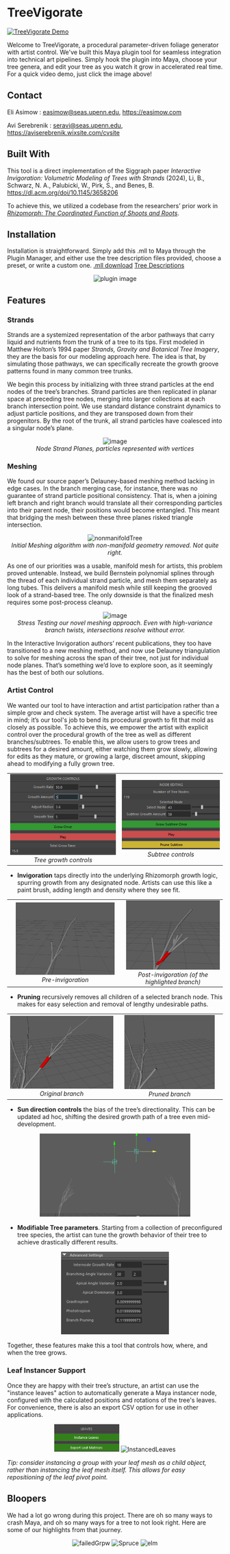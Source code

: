 
# **TreeVigorate**
[![TreeVigorate Demo](https://github.com/user-attachments/assets/4e819922-8ff9-4320-873f-ccbb0ec0432a)](https://vimeo.com/1104978689?fl=pl&fe=vl)

Welcome to TreeVigorate, a procedural parameter-driven foliage generator with artist control. We've built this Maya plugin tool for seamless integration into technical art pipelines. Simply hook the plugin into Maya, choose your tree genera, and edit your tree as you watch it grow in accelerated real time. For a quick video demo, just click the image above!

## **Contact**
Eli Asimow : easimow@seas.upenn.edu, https://easimow.com 

Avi Serebrenik : seravi@seas.upenn.edu, https://aviserebrenik.wixsite.com/cvsite

## **Built With**
This tool is a direct implementation of the Siggraph paper *Interactive Invigoration: Volumetric Modeling of Trees with Strands* (2024),  Li, B., Schwarz, N. A., Palubicki, W., Pirk, S., and Benes, B. https://dl.acm.org/doi/10.1145/3658206

To achieve this, we utilized a codebase from the researchers’ prior work in [*Rhizomorph: The Coordinated Function of Shoots and Roots*](https://github.com/edisonlee0212/rhizomorph).

## **Installation**
Installation is straightforward. Simply add this .mll to Maya through the Plugin Manager, and either use the tree description files provided, choose a preset, or write a custom one.
[.mll download](https://github.com/Ser-Avi/TreeVigorate/raw/refs/heads/main/TreeVigorate-8-29-2025.mll) [Tree Descriptions](https://download-directory.github.io/?url=https://github.com/Ser-Avi/TreeVigorate/tree/main/TreeDescriptors)
<p align="center">
  <img width="60%" alt="plugin image" src="https://github.com/user-attachments/assets/47c89b68-48e7-4085-94aa-8524988af9ad" />
</p>

## **Features**

### **Strands**
Strands are a systemized representation of the arbor pathways that carry liquid and nutrients from the trunk of a tree to its tips. First modeled in Matthew Holton’s 1994 paper *Strands, Gravity and Botanical Tree Imagery*, they are the basis for our modeling approach here. The idea is that, by simulating those pathways, we can specifically recreate the growth groove patterns found in many common tree trunks. 

We begin this process by initializing with three strand particles at the end nodes of the tree’s branches. Strand particles are then replicated in planar space at preceding tree nodes, merging into larger collections at each branch intersection point. We use standard distance constraint dynamics to adjust particle positions, and they are transposed down from their progenitors. By the root of the trunk, all strand particles have coalesced into a singular node’s plane.
<p align="center">
  <img width="30%" alt="image" src="https://github.com/user-attachments/assets/9a0516ac-ed1a-4412-98bb-943bd459f036" />
  <br>
  <em>Node Strand Planes, particles represented with vertices</em>
</p>

### **Meshing**
We found our source paper’s Delauney-based meshing method lacking in edge cases. In the branch merging case, for instance, there was no guarantee of strand particle positional consistency. That is, when a joining left branch and right branch would translate all their corresponding particles into their parent node, their positions would become entangled. This meant that bridging the mesh between these three planes risked triangle intersection. 
<p align="center">
  <img width="665" height="547" alt="nonmanifoldTree" src="https://github.com/user-attachments/assets/576bb414-e90e-42a5-bb28-8524fb05dc84" />
  <br>
  <em>Initial Meshing algorithm with non-manifold geometry removed. Not quite right.</em>
</p>

As one of our priorities was a usable, manifold mesh for artists, this problem proved untenable. Instead, we build Bernstein polynomial splines through the thread of each individual strand particle, and mesh them separately as long tubes. This delivers a manifold mesh while still keeping the grooved look of a strand-based tree. The only downside is that the finalized mesh requires some post-process cleanup. 
<p align="center">
  <img width="543" height="457" alt="image" src="https://github.com/user-attachments/assets/248c2f02-c2c7-4fc9-8f5d-d067ba89e08c" />
  <br>
  <em>Stress Testing our novel meshing approach. Even with high-variance branch twists, intersections resolve without error.</em>
</p>
In the Interactive Invigoration authors’ recent publications, they too have transitioned to a new meshing method, and now use Delauney triangulation to solve for meshing across the span of their tree, not just for individual node planes. That’s something we’d love to explore soon, as it seemingly has the best of both our solutions.


### **Artist Control**
We wanted our tool to have interaction and artist participation rather than a simple grow and check system. The average artist will have a specific tree in mind; it’s our tool's job to bend its procedural growth to fit that mold as closely as possible. To achieve this, we empower the artist with explicit control over the procedural growth of the tree as well as different branches/subtrees. To enable this, we allow users to grow trees and subtrees for a desired amount, either watching them grow slowly, allowing for edits as they mature, or growing a large, discreet amount, skipping ahead to modifying a fully grown tree.
<table align="center">
  <tr>
    <td align="center">
      <img src="images/growth.png"  width = "100%"/>
      <br>
      <em>Tree growth controls</em>
    </td>
    <td align="center">
      <img src="images/nodes.png"  width = "110%"/>
      <br>
      <em>Subtree controls</em>
    </td>
  </tr>
</table>

* **Invigoration** taps directly into the underlying Rhizomorph growth logic, spurring growth from any designated node. Artists can use this like a paint brush, adding length and density where they see fit.
<table align="center">
  <tr>
    <td align="center">
      <img src="images/pregrow.png" width="90%"/>
      <br>
      <em>Pre-invigoration</em>
    </td>
    <td align="center">
       <img src="images/grow.png" width = "110%"/>
      <br>
      <em>Post-invigoration (of the highlighted branch)</em>
    </td>
  </tr>
</table>


* **Pruning** recursively removes all children of a selected branch node. This makes for easy selection and removal of lengthy undesirable paths.
<table align="center">
  <tr>
    <td align="center">
      <img src="images/preprune.png"  width = "100%"/>
      <br>
      <em>Original branch</em>
    </td>
    <td align="center">
        <img src="images/pruned.png"  width = "90%"/>
      <br>
      <em>Pruned branch</em>
    </td>
  </tr>
</table>


* **Sun direction controls** the bias of the tree’s directionality. This can be updated ad hoc, shifting the desired growth path of a tree even mid-development.
<p align="center">
  <img src="images/sundir.png" width="70%"/>
</p>

* **Modifiable Tree parameters**. Starting from a collection of preconfigured tree species, the artist can tune the growth behavior of their tree to achieve drastically different results. 
<p align="center">
  <img src="images/advanced.png"  width = "50%"/>
</p>
Together, these features make this a tool that controls how, where, and when the tree grows. 

### **Leaf Instancer Support**
Once they are happy with their tree’s structure, an artist can use the "instance leaves" action to automatically generate a Maya instancer node, configured with the calculated positions and rotations of the tree's leaves. For convenience, there is also an export CSV option for use in other applications. 
<p align="center">
  <img src="images/leaves.png"  width = "30%"/>
  <img width="749" height="663" alt="InstancedLeaves" src="https://github.com/user-attachments/assets/0c8365a8-797a-4ff4-a74e-dddb13d5d0e5" />
</p>

*Tip: consider instancing a group with your leaf mesh as a child object, rather than instancing the leaf mesh itself. This allows for easy repositioning of the leaf pivot point.*

## **Bloopers**
We had a lot go wrong during this project. There are oh so many ways to crash Maya, and oh so many ways for a tree to not look right. Here are some of our highlights from that journey.
<p align="center">
  <img width="448" height="527" alt="failedGrpw" src="https://github.com/user-attachments/assets/6a1256e5-b1f9-4c14-80f6-7c018ffeb19b" />
  
  <img width="522" height="502" alt="Spruce" src="https://github.com/user-attachments/assets/a07c0e63-3674-4428-8e1d-e3040b09290b" />
  
  <img width="1095" height="657" alt="elm" src="https://github.com/user-attachments/assets/42b62e2a-e779-44f0-99ba-82990a0b6ef1" />
</p>
